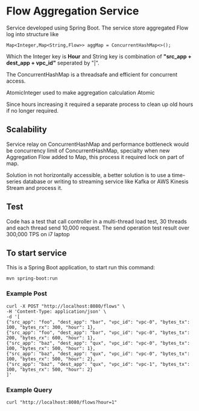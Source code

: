 # Flow Aggregation Service

Service developed using Spring Boot. The service store aggregated Flow log into structure like
```
Map<Integer,Map<String,Flow>> aggMap = ConcurrentHashMap<>();
```
Which the Integer key is **Hour** and String key is combination of **"src_app + dest_app + vpc_id"** seperated by "|".

The ConcurrentHashMap is a threadsafe and efficient for concurrent access.

AtomicInteger used to make aggregation calculation Atomic

Since hours increasing it required a separate process to clean up old hours if no longer required.

## Scalability
Service relay on ConcurrentHashMap and performance bottleneck would be concurrency limit of ConcurrentHashMap, 
specialty when new Aggregation Flow added to Map, this process it required lock on part of map.

Solution in not horizontally accessible, a better solution is to use a time-series database or writing to 
streaming service like Kafka or AWS Kinesis Stream and process it.

## Test 
Code has a test that call controller in a multi-thread load test, 30 threads and each thread send 10,000 request.
The send operation test result over 300,000 TPS on i7 laptop


## To start service
This is a Spring Boot application, to start run this command:
```
mvn spring-boot:run
```

### Example Post
```
curl -X POST "http://localhost:8080/flows" \
-H 'Content-Type: application/json' \
-d '[
{"src_app": "foo", "dest_app": "bar", "vpc_id": "vpc-0", "bytes_tx": 100, "bytes_rx": 300, "hour": 1},
{"src_app": "foo", "dest_app": "bar", "vpc_id": "vpc-0", "bytes_tx": 200, "bytes_rx": 600, "hour": 1},
{"src_app": "baz", "dest_app": "qux", "vpc_id": "vpc-0", "bytes_tx": 100, "bytes_rx": 500, "hour": 1},
{"src_app": "baz", "dest_app": "qux", "vpc_id": "vpc-0", "bytes_tx": 100, "bytes_rx": 500, "hour": 2},
{"src_app": "baz", "dest_app": "qux", "vpc_id": "vpc-1", "bytes_tx": 100, "bytes_rx": 500, "hour": 2}
]'
```

### Example Query
```
curl "http://localhost:8080/flows?hour=1"
```
